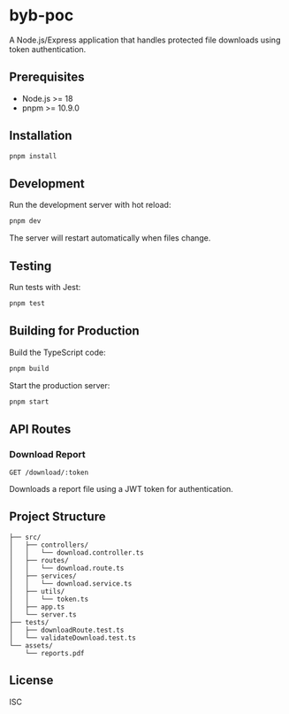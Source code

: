 # byb-poc

A Node.js/Express application that handles protected file downloads using token authentication.

## Prerequisites

- Node.js >= 18
- pnpm >= 10.9.0

## Installation

```sh
pnpm install
```

## Development

Run the development server with hot reload:

```sh
pnpm dev
```

The server will restart automatically when files change.

## Testing

Run tests with Jest:

```sh
pnpm test
```

## Building for Production

Build the TypeScript code:

```sh
pnpm build
```

Start the production server:

```sh
pnpm start
```

## API Routes

### Download Report

```
GET /download/:token
```

Downloads a report file using a JWT token for authentication.

## Project Structure

```
├── src/
│   ├── controllers/
│   │   └── download.controller.ts
│   ├── routes/
│   │   └── download.route.ts
│   ├── services/
│   │   └── download.service.ts
│   ├── utils/
│   │   └── token.ts
│   ├── app.ts
│   └── server.ts
├── tests/
│   ├── downloadRoute.test.ts
│   └── validateDownload.test.ts
└── assets/
    └── reports.pdf
```

## License

ISC
